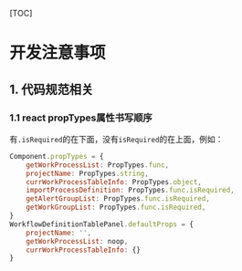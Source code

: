 [TOC]

# 开发注意事项



## 1. 代码规范相关

### 1.1 react propTypes属性书写顺序

有`.isRequired`的在下面，没有`isRequired`的在上面，例如：

```jsx
Component.propTypes = {
    getWorkProcessList: PropTypes.func,
    projectName: PropTypes.string,
    currWorkProcessTableInfo: PropTypes.object,
    importProcessDefinition: PropTypes.func.isRequired,
    getAlertGroupList: PropTypes.func.isRequired,
    getWorkGroupList: PropTypes.func.isRequired,
}
WorkflowDefinitionTablePanel.defaultProps = {
    projectName: '',
    getWorkProcessList: noop,
    currWorkProcessTableInfo: {}
}
```

